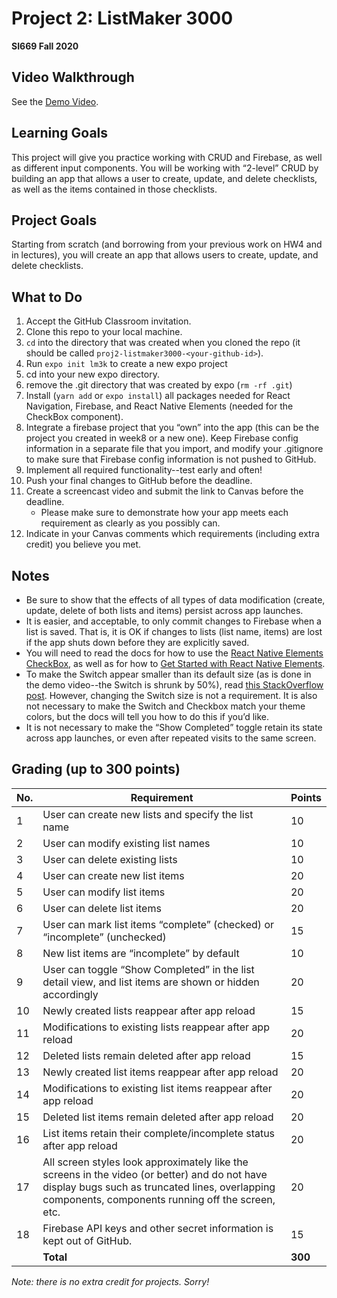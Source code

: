# Project 2: ListMaker 3000
**SI669 Fall 2020**

## Video Walkthrough
See the [Demo Video](https://youtu.be/krvpIWtWB2s).

## Learning Goals
This project will give you practice working with CRUD and Firebase, as well as different input components. You will be working with “2-level” CRUD by building an app that allows a user to create, update, and delete checklists, as well as the items contained in those checklists.

## Project Goals
Starting from scratch (and borrowing from your previous work on HW4 and in lectures), you will create an app that allows users to create, update, and delete checklists.

## What to Do
1. Accept the GitHub Classroom invitation.
2. Clone this repo to your local machine.
3. `cd` into the directory that was created when you cloned the repo (it should be called `proj2-listmaker3000-<your-github-id>`).
4. Run `expo init lm3k` to create a new expo project
5. cd into your new expo directory.
6. remove the .git directory that was created by expo (`rm -rf .git`)
7. Install (`yarn add` or `expo install`) all packages needed for React Navigation, Firebase, and React Native Elements (needed for the CheckBox component).
8. Integrate a firebase project that you “own” into the app (this can be the project you created in week8 or a new one). Keep Firebase config information in a separate file that you import, and modify your .gitignore to make sure that Firebase config information is not pushed to GitHub.
9. Implement all required functionality--test early and often!
10. Push your final changes to GitHub before the deadline.
11. Create a screencast video and submit the link to Canvas before the deadline.
    * Please make sure to demonstrate how your app meets each requirement as clearly as you possibly can. 
12. Indicate in your Canvas comments which requirements (including extra credit) you believe you met.


## Notes
* Be sure to show that the effects of all types of data modification (create, update, delete of both lists and items) persist across app launches.
* It is easier, and acceptable, to only commit changes to Firebase when a list is saved. That is, it is OK if changes to lists (list name, items) are lost if the app shuts down before they are explicitly saved. 
* You will need to read the docs for how to use the [React Native Elements CheckBox](https://reactnativeelements.com/docs/checkbox/), as well as for how to [Get Started with React Native Elements](https://reactnativeelements.com/docs).
* To make the Switch appear smaller than its default size (as is done in the demo video--the Switch is shrunk by 50%), read [this StackOverflow post](https://stackoverflow.com/questions/39613439/how-to-change-the-switch-components-size-in-react-native). However, changing the Switch size is not a requirement. It is also not necessary to make the Switch and Checkbox match your theme colors, but the docs will tell you how to do this if you’d like.
* It is not necessary to make the “Show Completed” toggle retain its state across app launches, or even after repeated visits to the same screen.


## Grading (up to 300 points)
| No. | Requirement  | Points |
| --- | ------------- | ------------- |
| 1 | User can create new lists and specify the list name | 10  |
| 2 | User can modify existing list names | 10 |
| 3 | User can delete existing lists | 10 |
| 4 | User can create new list items | 20 |
| 5 | User can modify list items | 20 |
| 6 | User can delete list items | 20 |
| 7 | User can mark list items “complete” (checked) or “incomplete” (unchecked) | 15 |
| 8 | New list items are “incomplete” by default | 10 |
| 9 | User can toggle “Show Completed” in the list detail view, and list items are shown or hidden accordingly | 20 |
| 10 | Newly created lists reappear after app reload | 15 |
| 11 | Modifications to existing lists reappear after app reload | 20 |
| 12 | Deleted lists remain deleted after app reload | 15 |
| 13 | Newly created list items reappear after app reload | 20 |
| 14 | Modifications to existing list items reappear after app reload | 20 |
| 15 | Deleted list items remain deleted after app reload | 20 |
| 16 | List items retain their complete/incomplete status after app reload | 20 |
| 17 | All screen styles look approximately like the screens in the video (or better) and do not have display bugs such as truncated lines, overlapping components, components running off the screen, etc. | 20 |
| 18 | Firebase API keys and other secret information is kept out of GitHub. | 15 |
|   | **Total** | **300**|

*Note: there is no extra credit for projects. Sorry!*